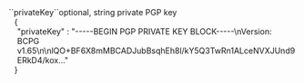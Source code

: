 <tr><td>``privateKey``</td><td>optional, string</td>
<td>private PGP key</td>
<td>
  <div style="padding-left:10px;">{</div>
  <div style="padding-left:15px;">"privateKey" : "-----BEGIN PGP PRIVATE KEY BLOCK-----\nVersion: BCPG v1.65\n\nlQO+BF6X8mMBCADJubBsqhEh8l/kY5Q3TwRn1ALceNVXJUnd9ERkD4/kox..."</div>
  <div style="padding-left:10px;">}</div>
</td>
<td></td>
</tr>
